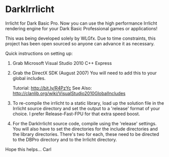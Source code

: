 DarkIrrlicht
============

Irrlicht for Dark Basic Pro. Now you can use the high performance Irrlicht
rendering engine for your Dark Basic Professional games or applications!

This was being developed solely by WLGfx. Due to time constraints, this project
has been open sourced so anyone can advance it as necessary.

Quick instructions on setting up:

1. Grab Microsoft Visual Studio 2010 C++ Express

2. Grab the DirectX SDK (August 2007)
   You will need to add this to your global includes.

    Tutorial: http://bit.ly/R4PzYc
    See Also: http://clanlib.org/wiki/VisualStudio2010GlobalIncludes

3. To re-compile the irrlicht to a static library, load up the solution file in
   the Irrlicht source directory and set the output to a 'release' format of
   your choice. I prefer Release-Fast-FPU for that extra speed boost.
	
4. For the DarkIrrlicht source code, compile using the 'release' settings. You
   will also have to set the directories for the include directories and the
   library directories. There's two for each, these need to be directed to the
   DBPro directory and to the Irrlicht directory.
   
Hope this helps... Carl
